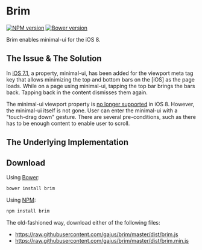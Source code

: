 # Brim

[![NPM version](https://badge.fury.io/js/brim.svg)](http://badge.fury.io/js/brim)
[![Bower version](https://badge.fury.io/bo/brim.svg)](http://badge.fury.io/bo/brim)

Brim enables minimal-ui for the iOS 8.

## The Issue & The Solution

In [iOS 7.1](https://developer.apple.com/library/ios/releasenotes/General/RN-iOSSDK-7.1/index.html), a property, minimal-ui, has been added for the viewport meta tag key that allows minimizing the top and bottom bars on the [iOS] as the page loads. While on a page using minimal-ui, tapping the top bar brings the bars back. Tapping back in the content dismisses them again.

The minimal-ui viewport property is [no longer supported](https://developer.apple.com/library/ios/releasenotes/General/RN-iOSSDK-8.0/) in iOS 8. However, the minimal-ui itself is not gone. User can enter the minimal-ui with a "touch-drag down" gesture. There are several pre-conditions, such as there has to be enough content to enable user to scroll.

## The Underlying Implementation



## Download

Using [Bower](http://bower.io/):

```sh
bower install brim
```

Using [NPM](https://www.npmjs.org/):

```sh
npm install brim
```

The old-fashioned way, download either of the following files:

* https://raw.githubusercontent.com/gajus/brim/master/dist/brim.js
* https://raw.githubusercontent.com/gajus/brim/master/dist/brim.min.js